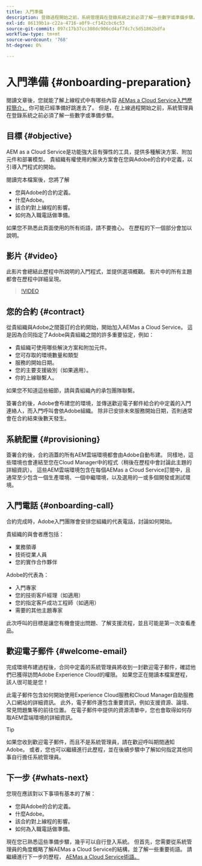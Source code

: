 ```yaml
---
title: 入門準備
description: 登錄過程開始之前，系統管理員在登錄系統之前必須了解一些數字或準備步驟。
exl-id: 86139b1a-c22a-4716-a0f9-cf142cbc6c53
source-git-commit: 097c17b37cc308dc906cd4af7dc7c5d51862bdfa
workflow-type: tm+mt
source-wordcount: '768'
ht-degree: 0%

---
```


# 入門準備 {#onboarding-preparation}

閱讀文章後，您就能了解上線程式中有哪些內容 [AEMas a Cloud Service入門歷程簡介，](overview.md) 你可能已經準備好跳進去了。 但是，在上線過程開始之前，系統管理員在登錄系統之前必須了解一些數字或準備步驟。

## 目標 {#objective}

AEM as a Cloud Service是功能強大且有彈性的工具，提供多種解決方案、附加元件和部署模型。 貴組織有權使用的解決方案會在您與Adobe的合約中定義，以引導入門程式的開始。

閱讀完本檔案後，您將了解

* 您與Adobe的合約定義。
* 什麼Adobe。
* 該合約對上線程的影響。
* 如何為入職電話做準備。

如果您不熟悉此頁面使用的所有術語，請不要擔心。 在歷程的下一個部分會加以說明。

## 影片 {#video}

此影片會總結此歷程中所說明的入門程式，並提供選項概觀。 影片中的所有主題都會在歷程中詳細呈現。

>[!VIDEO](https://video.tv.adobe.com/v/336959/?quality=12&learn=on)

## 您的合約 {#contract}

從貴組織與Adobe之間簽訂的合約開始，開始加入AEMas a Cloud Service。 這是因為合同指定了Adobe與貴組織之間的許多重要協定，例如：

* 貴組織可使用哪些解決方案和附加元件。
* 您可存取的環境數量和類型
* 服務的開始日期。
* 您的主要支援級別（如果適用）。
* 你的上線聯繫人。

如果您不知道這些細節，請與貴組織內的承包團隊聯繫。

簽署合約後，Adobe會布建您的環境，並傳送歡迎電子郵件給合約中定義的入門連絡人，而入門呼叫會依Adobe組織。 除非已安排未來服務開始日期，否則通常會在合約結束後數天發生。

## 系統配置 {#provisioning}

簽署合約後，合約涵蓋的所有AEM雲端環境都會由Adobe自動布建。 同樣地，這些環境也會連結至您在Cloud Manager中的程式（稍後在歷程中會討論此主題的詳細資訊）。 這些AEM雲端環境包含在每個AEMas a Cloud Service訂閱中，且通常至少包含一個生產環境、一個中繼環境，以及選用的一或多個開發或測試環境。

## 入門電話 {#onboarding-call}

合約完成時，Adobe入門團隊會安排您組織的代表電話，討論如何開始。

貴組織的與會者應包括：

* 業務領導
* 技術從業人員
* 您的實作合作夥伴

Adobe的代表為：

* 入門專家
* 您的技術客戶經理（如適用）
* 您的指定客戶成功工程師（如適用）
* 需要的其他主題專家

此次呼叫的目標是讓您有機會提出問題、了解支援流程，並且可能是第一次查看產品。

## 歡迎電子郵件 {#welcome-email}

完成環境布建過程後，合同中定義的系統管理員將收到一封歡迎電子郵件，確認他們已獲得訪問Adobe Experience Cloud的權限。 如果您正在閱讀本檔案歷程，該人很可能是您！

此電子郵件包含如何開始使用Experience Cloud服務和Cloud Manager自助服務入口網站的詳細資訊。 此外，電子郵件還包含重要資訊，例如支援資源、論壇、常見問題集等的前往位置。 在電子郵件中提供的資源清單中，您也會取得如何存取AEM雲端環境的詳細資訊。

>[!TIP]
>
>如果您收到歡迎電子郵件，而且不是系統管理員，請在歡迎呼叫期間通知Adobe。 或者，您也可以繼續進行此歷程，並在後續步驟中了解如何指定其他同事自行擔任系統管理員。

## 下一步 {#whats-next}

您現在應該對以下事項有基本的了解：

* 您與Adobe的合約定義。
* 什麼Adobe。
* 該合約對上線程的影響。
* 如何為入職電話做準備。

現在您已熟悉這些準備步驟，幾乎可以自行登入系統。 但首先，您需要從系統管理員的角度概略了解AEMas a Cloud Service的結構，並了解一些重要術語。 請繼續進行下一步的歷程， [AEMas a Cloud Service術語。](terminology.md)

